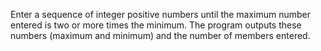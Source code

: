 Enter a sequence of integer positive numbers until the maximum number entered is two or more times the minimum.
The program outputs these numbers (maximum and minimum) and the number of members entered.